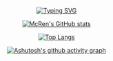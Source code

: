 <div style="text-align: center">

[![Typing SVG](https://readme-typing-svg.demolab.com?font=Fira+Code&pause=5000&center=true&width=435&lines=Hello%2C+I'm+Rene+Poto%C4%8Dnik)](https://git.io/typing-svg)

[![McRen's GitHub stats](https://github-readme-stats.vercel.app/api?username=renepotocnik&theme=github_dark&count_private=true&show_icons=true)](https://github.com/anuraghazra/github-readme-stats)

[![Top Langs](https://github-readme-stats.vercel.app/api/top-langs/?username=renepotocnik&theme=github_dark)](https://github.com/anuraghazra/github-readme-stats)

[![Ashutosh's github activity graph](https://activity-graph.herokuapp.com/graph?username=renepotocnik&theme=react-dark)](https://github.com/ashutosh00710/github-readme-activity-graph)

</div>